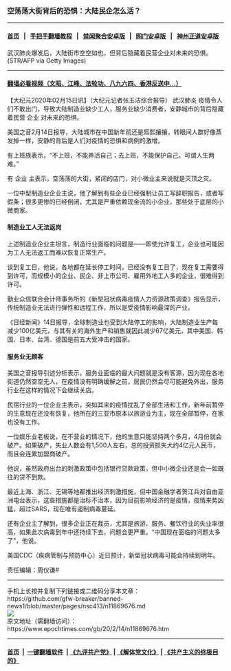 ### 空荡荡大街背后的恐惧：大陆民企怎么活？
------------------------

#### [首页](https://github.com/gfw-breaker/banned-news1/blob/master/README.md) &nbsp;&nbsp;|&nbsp;&nbsp; [手把手翻墙教程](https://github.com/gfw-breaker/guides/wiki) &nbsp;&nbsp;|&nbsp;&nbsp; [禁闻聚合安卓版](https://github.com/gfw-breaker/bn-android) &nbsp;&nbsp;|&nbsp;&nbsp; [网门安卓版](https://github.com/oGate2/oGate) &nbsp;&nbsp;|&nbsp;&nbsp; [神州正道安卓版](https://github.com/SzzdOgate/update) 



<div><img alt="" class="aligncenter wp-post-image" src="https://i.epochtimes.com/assets/uploads/2020/02/5f5034120a35b0c8c6780abe6e0e16ca-600x400.jpg"/>
<div class="red16 caption">
 武汉肺炎爆发后，大陆街市空空如也，但背后隐藏着民营企业对未来的恐惧。 (STR/AFP via Getty Images)
</div>
</div><hr/>

#### [翻墙必看视频（文昭、江峰、法轮功、八九六四、香港反送中...）](https://github.com/gfw-breaker/banned-news1/blob/master/pages/link3.md)

<div><p>
 【大纪元2020年02月15日讯】（大纪元记者张玉洁综合报导）
 <ok href="https://www.epochtimes.com/gb/tag/%E6%AD%A6%E6%B1%89%E8%82%BA%E7%82%8E.html">
  武汉肺炎
 </ok>
 疫情令人们不敢出门，导致大陆制造业缺少工人，服务业缺少消费者，安静城市的背后隐藏着民营
 <ok href="https://www.epochtimes.com/gb/tag/%E4%BC%81%E4%B8%9A.html">
  企业
 </ok>
 对未来的恐惧。
</p>
<p>
 美国之音2月14日报导，大陆城市在中国新年前还是熙熙攘攘，转眼间人群好像蒸发掉一样，安静的背后是人们对疫情的恐惧和病例的激增。
</p>
<p>
 有上班族表示，“不上班，不能养活自己；去上班，不能保护自己。可谓人生两难。”
</p>
<p>
 有
 <ok href="https://www.epochtimes.com/gb/tag/%E4%BC%81%E4%B8%9A.html">
  企业
 </ok>
 主表示，空荡荡的大街，紧闭的店门，对小微业主来说就是灭顶之灾。
</p>
<p>
 一位中型制造业企业主说，他了解到有些企业已经强制让员工写辞职报告，或者写假条；很多更惨的已经倒闭，尤其是严重依赖现金流的小企业，那些处于底层的小微商家。
</p>
<h4>
 制造业工人无法返岗
</h4>
<p>
 上述制造业企业主坦言，制造行业面临的问题是——即使允许复工，企业也可能因为工人无法返工而难以恢复正常生产。
</p>
<p>
 谈到复工日，他说，各地都在延长停工时间，已经没有复工日了，现在复工需要得到许可，而规模小的企业、民企、非上市公司、雇用外地工人多的企业，很难得到许可。
</p>
<p>
 勤业众信联合会计师事务所的《新型冠状病毒疫情人力资源政策调查》报告显示，传统制造业无法进行弹性和远程工作，所以是受疫情影响最深的产业。
</p>
<p>
 《日经新闻》14日报导，全球制造业也受到大陆停工的影响，大陆制造业生产每减少100亿美元，与其有关的海外生产和销售就因此减少67亿美元，其中美国、韩国、日本、台湾、德国是前五大受冲击的国家。
</p>
<h4>
 服务业无顾客
</h4>
<p>
 美国之音报导引述分析表示，服务业面临的最大问题就是没有客源，因为现在各地街道仍然空空无人，在疫情没有明确缓解之前，居民仍然会尽可能避免外出，服务行业在这样的情况下会继续关店。
</p>
<p>
 民宿行业的一位企业主表示，突如其来的疫情扰乱了全部生活和工作，新年前暂停的生意现在还没有恢复，他所在的三亚市原本以旅游业为主，现在全部暂停，在家也没有工作。
</p>
<p>
 一位娱乐业老板说，在不营业的情况下，他的生意只能坚持两个多月，4月份就会破产。如果破产，失业人数会有1,500人左右，总的投资损失大约4亿元人民币，而且会连累加盟商破产。
</p>
<p>
 他说，虽然政府出台的刺激政策中包括银行贷款政策，但中小微企业还是会一如既往的贷不到款。
</p>
<p>
 最近上海、浙江、无锡等地都推出经济刺激措施，但中国金融学者贺江兵对自由亚洲电台表示，这些措施都是治标不治本，因为目前影响经济的是疫情，疫情来势凶猛，超过SARS，现在唯有遏制病毒蔓延。
</p>
<p>
 还有企业主了解到，很多企业正在裁员，尤其是旅游、服务、餐饮行业的失业率很高，如果此次病毒到年中还持续下去，问题会更严重。“中国现在面临的问题太多了”，他说。
</p>
<p>
 美国CDC（疾病管制与预防中心）近日预计，新型冠状病毒可能会持续到明年。
</p>
<p>
 责任编辑：周仪谦#
</p>
</div>
<hr/>
手机上长按并复制下列链接或二维码分享本文章：<br/>
https://github.com/gfw-breaker/banned-news1/blob/master/pages/nsc413/n11869676.md <br/>
<a href='https://github.com/gfw-breaker/banned-news1/blob/master/pages/nsc413/n11869676.md'><img src='https://github.com/gfw-breaker/banned-news1/blob/master/pages/nsc413/n11869676.md.png'/></a> <br/>
原文地址（需翻墙访问）：https://www.epochtimes.com/gb/20/2/14/n11869676.htm


------------------------
#### [首页](https://github.com/gfw-breaker/banned-news1/blob/master/README.md) &nbsp;|&nbsp; [一键翻墙软件](https://github.com/gfw-breaker/nogfw/blob/master/README.md) &nbsp;| [《九评共产党》](https://github.com/gfw-breaker/9ping.md/blob/master/README.md#九评之一评共产党是什么) | [《解体党文化》](https://github.com/gfw-breaker/jtdwh.md/blob/master/README.md) | [《共产主义的终极目的》](https://github.com/gfw-breaker/gczydzjmd.md/blob/master/README.md)


<img src='http://gfw-breaker.win/banned-news/pages/nsc413/n11869676.md' width='0px' height='0px'/>